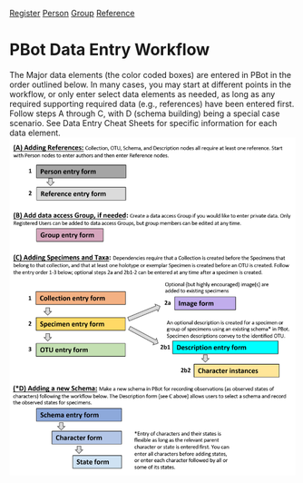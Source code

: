 [Register](https://github.com/paleobot/pbot-static/blob/b43ad49178ee65c17d55030e9785f27ce1b20c14/How%20To/Register.md)   [Person](https://github.com/paleobot/pbot-static/blob/68ce6c53cb72df3c9b00abd4e0d6807ac73e778f/How%20To/Person.md)   [Group](https://github.com/paleobot/pbot-static/blob/a331e9e6541ac50bf1a13d0e4d280917e5403b6e/How%20To/Group.md)   [Reference](https://github.com/paleobot/pbot-static/blob/40f0e06a93170c609a31ab7f8936bd988cba7df8/How%20To/Reference.md)<br>
# PBot Data Entry Workflow
The Major data elements (the color coded boxes) are entered in PBot in the order outlined below. In many cases, you may start at different points in the workflow, or only enter select data elements as needed, as long as any required supporting required data (e.g., references) have been entered first. Follow steps A through C, with D (schema building) being a special case scenario. See Data Entry Cheat Sheets for specific information for each data element.
<img align=left src="PBot workflow.png">
